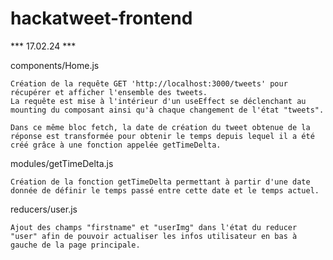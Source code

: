 # hackatweet-frontend

*** 17.02.24 ***

components/Home.js

    Création de la requête GET 'http://localhost:3000/tweets' pour récupérer et afficher l'ensemble des tweets.
    La requête est mise à l'intérieur d'un useEffect se déclenchant au mounting du composant ainsi qu'à chaque changement de l'état "tweets".

    Dans ce même bloc fetch, la date de création du tweet obtenue de la réponse est transformée pour obtenir le temps depuis lequel il a été créé grâce à une fonction appelée getTimeDelta.

modules/getTimeDelta.js

    Création de la fonction getTimeDelta permettant à partir d'une date donnée de définir le temps passé entre cette date et le temps actuel.

reducers/user.js

    Ajout des champs "firstname" et "userImg" dans l'état du reducer "user" afin de pouvoir actualiser les infos utilisateur en bas à gauche de la page principale.

